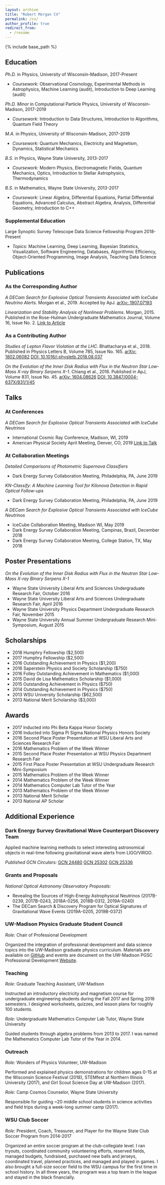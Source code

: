 ```yaml
---
layout: archive
title: "Robert Morgan CV"
permalink: /cv/
author_profile: true
redirect_from:
  - /resume
---
```


{% include base_path %}
## Education

_Ph.D._ in Physics, University of Wisconsin-Madison, 2017-Present

- _Coursework:_ Observational Cosmology, Experimental Methods in Astrophysics, Machine Learning (audit), Introduction to Deep Learning (audit)

_Ph.D. Minor_ in Computational Particle Physics, University of Wisconsin-Madison, 2017-2019

- _Coursework:_ Introduction to Data Structures, Introduction to Algorithms, Quantum Field Theory

_M.A._ in Physics, University of Wisconsin-Madison, 2017-2019

- _Coursework:_ Quantum Mechanics, Electricity and Magnetism, Dynamics, Statistical Mechanics

_B.S._ in Physics, Wayne State University, 2013-2017

- _Coursework:_ Modern Physics, Electromagnetic Fields, Quantum Mechanics, Optics, Introduction to Stellar Astrophysics, Thermodynamics

_B.S._ in Mathematics, Wayne State University, 2013-2017

- _Coursework:_ Linear Algebra, Differential Equations, Partial Differential Equations, Advanced Calculus, Abstract Algebra, Analysis, Differential Geometry, Introduction to C++

### Supplemental Education

Large Synoptic Survey Telescope Data Science Fellowship Program 2018-Present

- _Topics:_ Machine Learning, Deep Learning, Bayesian Statistics, Visualization, Software Engineering, Databases, Algorithmic Efficiency, Object-Oriented Programming, Image Analysis, Teaching Data Science

## Publications

### As the Corresponding Author

_A DECam Search for Explosive Optical Transients Associated with IceCube Neutrino Alerts_. Morgan et al., 2019. Accepted by ApJ. [arXiv: 1907.07193](https://arxiv.org/abs/1907.07193)

_Linearization and Stability Analysis of Nonlinear Problems_. Morgan, 2015. Published in the Rose-Hulman Undergraduate Mathematics Journal, Volume 16, Issue No. 2. [Link to Article](https://scholar.rose-hulman.edu/rhumj/vol16/iss2/5/)

### As a Contributing Author

_Studies of Lepton Flavor Violation at the LHC_. Bhattacharya et al., 2018. Published in Physics Letters B, Volume 785, Issue No. 165. [arXiv: 1802.06082](https://arxiv.org/abs/1802.06082) [DOI: 10.1016/j.physletb.2018.08.037](https://doi.org/10.1016/j.physletb.2018.08.037)

_On the Evolution of the Inner Disk Radius with Flux in the Neutron Star Low-Mass X-ray Binary Serpens X-1_. Chiang et al., 2016. Published in ApJ, Volume 831, Issue No. 45. [arXiv: 1604.08626](https://arxiv.org/abs/1604.08626) [DOI: 10.3847/0004-637X/831/1/45](https://iopscience.iop.org/article/10.3847/0004-637X/831/1/45)

## Talks

### At Conferences

_A DECam Search for Explosive Optical Transients Associated with IceCube Neutrinos_

- International Cosmic Ray Conference, Madison, WI, 2019 
- American Physical Society April Meeting, Denver, CO, 2019 [Link to Talk](http://meetings.aps.org/Meeting/APR19/Session/Q09.4)

### At Collaboration Meetings

_Detailed Comparisons of Photometric Supernova Classifiers_

- Dark Energy Survey Collaboration Meeting, Philadelphia, PA, June 2019

_KN-Classify: A Machine Learning Tool for Kilonova Detection in Rapid Optical Follow-ups_

- Dark Energy Survey Collaboration Meeting, Philadelphia, PA, June 2019

_A DECam Search for Explosive Optical Transients Associated with IceCube Neutrinos_

- IceCube Collaboration Meeting, Madison WI, May 2019
- Dark Energy Survey Collaboration Meeting, Campinas, Brazil, December 2018
- Dark Energy Survey Collaboration Meeting, College Station, TX, May 2018

## Poster Presentations

_On the Evolution of the Inner Disk Radius with Flux in the Neutron Star Low-Mass X-ray Binary Serpens X-1_

- Wayne State University Liberal Arts and Sciences Undergraduate Research Fair, October 2016
- Wayne State University Liberal Arts and Sciences Undergraduate Research Fair, April 2016
- Wayne State University Physics Department Undergraduate Research Fair, November 2015
- Wayne State University Annual Summer Undergraduate Research Mini-Symposium, August 2015

## Scholarships

- 2018 Humphry Fellowship ($2,500)
- 2017 Humphry Fellowship ($2,500)
- 2016 Outstanding Achievement in Physics ($1,200)
- 2016 Saperstein Physics and Society Scholarship ($750)
- 2016 Folley Outstanding Achievement in Mathematics ($1,000)
- 2015 David de Lisa Mathematics Scholarship ($1,000)
- 2015 Outstanding Achievement in Physics ($750)
- 2014 Outstanding Achievement in Physics ($750)
- 2013 WSU University Scholarship ($62,500)
- 2013 National Merit Scholarship ($3,000)


## Awards

- 2017 Inducted into Phi Beta Kappa Honor Society
- 2016 Inducted into Sigma Pi Sigma National Physics Honors Society
- 2016 Second Place Poster Presentation at WSU Liberal Arts and Sciences Research Fair 
- 2016 Mathematics Problem of the Week Winner 
- 2015 Second Place Poster Presentation at WSU Physics Department Research Fair 
- 2015 First Place Poster Presentation at WSU Undergraduate Research Mini-Symposium 
- 2015 Mathematics Problem of the Week Winner 
- 2014 Mathematics Problem of the Week Winner 
- 2014 Mathematics Computer Lab Tutor of the Year
- 2013 Mathematics Problem of the Week Winner
- 2013 National Merit Scholar
- 2013 National AP Scholar 


## Additional Experience

### Dark Energy Survey Gravitational Wave Counterpart Discovery Team

Applied machine learning methods to select interesting astronomical objects in real-time following gravitational wave alerts from LIGO/VIRGO. 

_Published GCN Circulars:_ [GCN 24480](https://gcn.gsfc.nasa.gov/gcn3/24480.gcn3) [GCN 25302](https://gcn.gsfc.nasa.gov/gcn3/25302.gcn3) [GCN 25336](https://gcn.gsfc.nasa.gov/gcn3/25336.gcn3)

### Grants and Proposals

_National Optical Astronomy Observatory Proposals:_

- Revealing the Sources of High-Energy Astrophysical Neutrinos (2017B-0239,  	2017B-0243, 2018A-0256, 2018B-0312, 2019A-0240)
- The DECam Search & Discovery Program for Optical Signatures of Gravitational Wave Events (2019A-0205, 2019B-0372)

### UW-Madison Physics Graduate Student Council

_Role:_ Chair of Professional Development

Organized the integration of professional development and data science topics into the UW-Madison graduate physics curriculum. Materials are available on [GitHub](https://github.com/rmorgan10/UWMadisonPGSC-PD) and events are document on the UW-Madison PGSC Professional Development [Website](https://rmorgan10.github.io/UWMadisonPGSC-PD/).

### Teaching

_Role:_ Graduate Teaching Assistant, UW-Madison

Instructed an introductory electricity and magnetism course for undergraduate engineering students during the Fall 2017 and Spring 2018 semesters. I designed worksheets, quizzes, and lesson plans for roughly 100 students.

_Role:_ Undergraduate Mathematics Computer Lab Tutor, Wayne State University

Guided students through algebra problems from 2013 to 2017. I was named the Mathematics Computer Lab Tutor of the Year in 2014.

### Outreach

_Role:_ Wonders of Physics Volunteer, UW-Madison

Performed and explained physics demonstrations for children ages 0-15 at the Wisconsin Science Festival (2018), STEMfest at Northern Illinois University (2017), and Girl Scout Science Day at UW-Madison (2017).

_Role:_ Camp Cosmos Counselor, Wayne State University

Responsible for guiding ~20 middle school students in science activities and field trips during a week-long summer camp (2017).

### WSU Club Soccer

_Role:_ President, Coach, Treasurer, and Player for the Wayne State Club Soccer Program from 2014-2017

Organized an entire soccer program at the club-collegiate level. I ran tryouts, coordinated community volunteering efforts, reserved fields, managed budgets, fundraised, purchased new balls and jerseys, coordinated travel, planned practices, and managed and played in games. I also brought a full-size soccer field to the WSU campus for the first time in school history. In all three years, the program was a top team in the league and stayed in the black financially.
